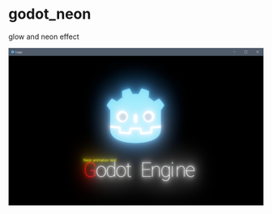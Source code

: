 # godot_neon
 glow and neon effect

![Title](https://github.com/JDHunterZ/godot_neon/blob/master/_media/20200217_screen.png?raw=true "Title")
